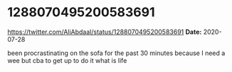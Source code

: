 # 1288070495200583691
https://twitter.com/AliAbdaal/status/1288070495200583691
**Date:** 2020-07-28

been procrastinating on the sofa for the past 30 minutes because I need a wee but cba to get up to do it what is life
